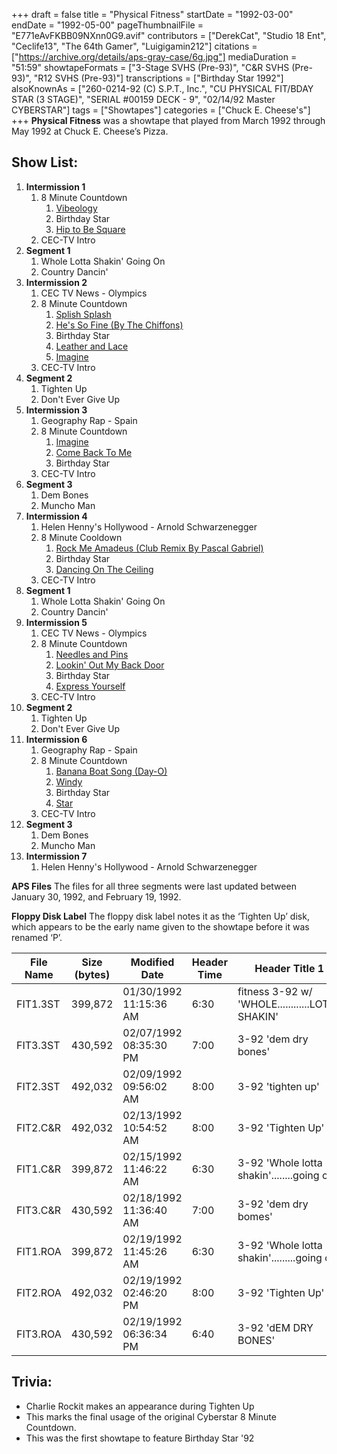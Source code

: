 +++
draft = false
title = "Physical Fitness"
startDate = "1992-03-00"
endDate = "1992-05-00"
pageThumbnailFile = "E771eAvFKBB09NXnn0G9.avif"
contributors = ["DerekCat", "Studio 18 Ent", "Ceclife13", "The 64th Gamer", "Luigigamin212"]
citations = ["https://archive.org/details/aps-gray-case/6g.jpg"]
mediaDuration = "51:59"
showtapeFormats = ["3-Stage SVHS (Pre-93)", "C&R SVHS (Pre-93)", "R12 SVHS (Pre-93)"]
transcriptions = ["Birthday Star 1992"]
alsoKnownAs = ["260-0214-92 (C) S.P.T., Inc.", "CU PHYSICAL FIT/BDAY STAR (3 STAGE)", "SERIAL #00159 DECK - 9", "02/14/92 Master CYBERSTAR"]
tags = ["Showtapes"]
categories = ["Chuck E. Cheese's"]
+++
**Physical Fitness** was a showtape that played from March 1992 through May 1992 at Chuck E. Cheese’s Pizza.

## Show List:

1. **Intermission 1**
   1. 8 Minute Countdown
      1. [Vibeology](https://en.wikipedia.org/wiki/Vibeology)
      2. Birthday Star
      3. [Hip to Be Square](https://en.wikipedia.org/wiki/Hip_to_Be_Square)
   2. CEC-TV Intro
2. **Segment 1**
   1. Whole Lotta Shakin' Going On
   2. Country Dancin'
3. **Intermission 2**
   1. CEC TV News - Olympics
   2. 8 Minute Countdown
      1. [Splish Splash](https://en.wikipedia.org/wiki/Splish_Splash_(song))
      2. [He's So Fine (By The Chiffons)](https://en.wikipedia.org/wiki/He%27s_So_Fine)
      3. Birthday Star
      4. [Leather and Lace](https://en.wikipedia.org/wiki/Leather_and_Lace_(song))
      5. [Imagine](https://en.wikipedia.org/wiki/Imagine_(John_Lennon_song))
   3. CEC-TV Intro
4. **Segment 2**
   1. Tighten Up
   2. Don't Ever Give Up
5. **Intermission 3**
   1. Geography Rap - Spain
   2. 8 Minute Countdown
      1. [Imagine](https://en.wikipedia.org/wiki/Imagine_(John_Lennon_song))
      2. [Come Back To Me](https://en.wikipedia.org/wiki/Come_Back_to_Me_(Janet_Jackson_song))
      3. Birthday Star
   3. CEC-TV Intro
6. **Segment 3**
   1. Dem Bones
   2. Muncho Man
7. **Intermission 4**
   1. Helen Henny's Hollywood - Arnold Schwarzenegger
   2. 8 Minute Cooldown
      1. [Rock Me Amadeus (Club Remix By Pascal Gabriel)](https://en.wikipedia.org/wiki/Rock_Me_Amadeus)
      2. Birthday Star
      3. [Dancing On The Ceiling](https://en.wikipedia.org/wiki/Dancing_on_the_Ceiling)
   3. CEC-TV Intro
8. **Segment 1**
   1. Whole Lotta Shakin' Going On
   2. Country Dancin'
9. **Intermission 5**
   1. CEC TV News - Olympics
   2. 8 Minute Countdown
      1. [Needles and Pins](https://en.wikipedia.org/wiki/Meet_The_Searchers)
      2. [Lookin' Out My Back Door](https://en.wikipedia.org/wiki/Lookin%27_out_My_Back_Door)
      3. Birthday Star
      4. [Express Yourself](https://en.wikipedia.org/wiki/Express_Yourself_(Madonna_song))
   3. CEC-TV Intro
10. **Segment 2**
    1. Tighten Up
    2. Don't Ever Give Up
11. **Intermission 6**
    1. Geography Rap - Spain
    2. 8 Minute Countdown
       1. [Banana Boat Song (Day-O)](https://en.wikipedia.org/wiki/Calypso_(album))
       2. [Windy](https://en.wikipedia.org/wiki/Windy_(The_Association_song))
       3. Birthday Star
       4. [Star](https://en.wikipedia.org/wiki/Star_(Erasure_song))
    3. CEC-TV Intro
12. **Segment 3**
    1. Dem Bones
    2. Muncho Man
13. **Intermission 7**
    1. Helen Henny's Hollywood - Arnold Schwarzenegger

**APS Files**
The files for all three segments were last updated between January 30, 1992, and February 19, 1992.

**Floppy Disk Label**
The floppy disk label notes it as the ‘Tighten Up’ disk, which appears to be the early name given to the showtape before it was renamed ‘P’.

| File Name | Size (bytes) | Modified Date          | Header Time | Header Title 1                                  | Header Title 2                                |
| --------- | ------------ | ---------------------- | ----------- | ----------------------------------------------- | --------------------------------------------- |
| FIT1.3ST  | 399,872      | 01/30/1992 11:15:36 AM | 6:30        | fitness 3-92 w/ 'WHOLE............LOTTA SHAKIN' | 'CNTRY DNCNG/SHAPE'                           |
| FIT3.3ST  | 430,592      | 02/07/1992 08:35:30 PM | 7:00        | 3-92 'dem dry bones'                            | &............'muncho man (macho man)'         |
| FIT2.3ST  | 492,032      | 02/09/1992 09:56:02 AM | 8:00        | 3-92 'tighten up'                               | &'Don't.........ever give up on your dreams'  |
| FIT2.C&R  | 492,032      | 02/13/1992 10:54:52 AM | 8:00        | 3-92 'Tighten Up'                               | &' Don't.........ever give up on your dreams' |
| FIT1.C&R  | 399,872      | 02/15/1992 11:46:22 AM | 6:30        | 3-92 'Whole lotta shakin'........going on'      | &'country dancing'                            |
| FIT3.C&R  | 430,592      | 02/18/1992 11:36:40 AM | 7:00        | 3-92 'dem dry bomes'                            | &..........."Muncho Man (macho man)'          |
| FIT1.ROA  | 399,872      | 02/19/1992 11:45:26 AM | 6:30        | 3-92 'Whole lotta shakin'.........going on'     | &'country dancin'                             |
| FIT2.ROA  | 492,032      | 02/19/1992 02:46:20 PM | 8:00        | 3-92 'Tighten Up'                               | & 'Don't.........ever give up on your dreams' |
| FIT3.ROA  | 430,592      | 02/19/1992 06:36:34 PM | 6:40        | 3-92 'dEM DRY BONES'                            | &...........'MUNCHO MAN (MACHO MAN)'          |

## Trivia:

* Charlie Rockit makes an appearance during Tighten Up
* This marks the final usage of the original Cyberstar 8 Minute Countdown.
* This was the first showtape to feature Birthday Star '92
